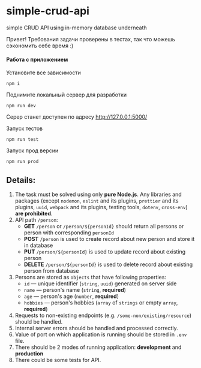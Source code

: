 # simple-crud-api
simple CRUD API using in-memory database underneath

Привет! Требования задачи проверены в тестах, так что можешь сэкономить себе  время :)

#### Работа с приложением

Установите все зависимости
```
npm i
```

Поднимите локальный сервер для разработки
```
npm run dev
```

Серер станет доступен по адресу http://127.0.0.1:5000/

Запуск тестов
```
npm run test
```
Запуск прод версии
```
npm run prod
```

## Details:

1. The task must be solved using only **pure Node.js**. Any libraries and packages (except `nodemon`, `eslint` and its plugins, `prettier` and its plugins, `uuid`, `webpack` and its plugins, testing tools, `dotenv`, `cross-env`) **are prohibited**.
2. API path `/person`:
    * **GET** `/person` or `/person/${personId}` should return all persons or person with corresponding `personId`
    * **POST** `/person` is used to create record about new person and store it in database
    * **PUT** `/person/${personId}` is used to update record about existing person
    * **DELETE** `/person/${personId}` is used to delete record about existing person from database
3. Persons are stored as `objects` that have following properties:
    * `id` — unique identifier (`string`, `uuid`) generated on server side
    * `name` — person's name (`string`, **required**)
    * `age` — person's age (`number`, **required**)
    * `hobbies` — person's hobbies (`array` of `strings` or empty `array`, **required**)
4. Requests to non-existing endpoints (e.g. `/some-non/existing/resource`) should be handled.
5. Internal server errors should be handled and processed correctly.
6. Value of port on which application is running should be stored in `.env` file.
7. There should be 2 modes of running application: **development** and **production**
8. There could be some tests for API.
